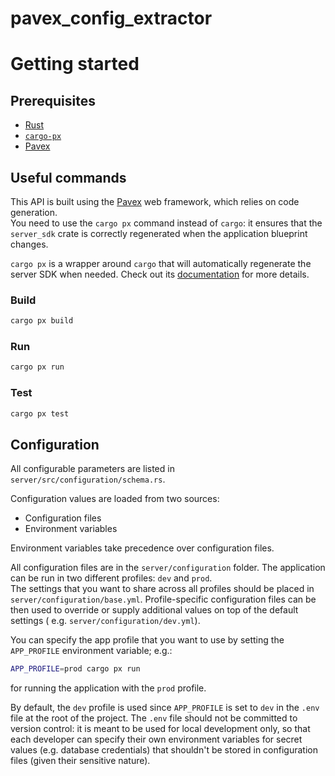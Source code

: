 # pavex_config_extractor

# Getting started

## Prerequisites

- [Rust](https://www.rust-lang.org/tools/install)
- [`cargo-px`](https://lukemathwalker.github.io/cargo-px/)
- [Pavex](https://pavex.dev)

## Useful commands

This API is built using the [Pavex](https://pavex.dev) web framework, which relies on code generation.  
You need to use the `cargo px` command instead of `cargo`: it ensures that the
`server_sdk` crate is correctly regenerated when the application blueprint changes.

`cargo px` is a wrapper around `cargo` that will automatically regenerate the
server SDK when needed. Check out its [documentation](https://github.com/LukeMathWalker/cargo-px)
for more details.

### Build

```bash
cargo px build
```

### Run

```bash
cargo px run
```

### Test

```bash
cargo px test
```

## Configuration

All configurable parameters are listed in `server/src/configuration/schema.rs`.

Configuration values are loaded from two sources:

- Configuration files
- Environment variables

Environment variables take precedence over configuration files.

All configuration files are in the `server/configuration` folder.
The application can be run in two different profiles: `dev` and `prod`.  
The settings that you want to share across all profiles should be placed
in `server/configuration/base.yml`.
Profile-specific configuration files can be then used
to override or supply additional values on top of the default settings (
e.g. `server/configuration/dev.yml`).

You can specify the app profile that you want to use by setting the `APP_PROFILE` environment variable; e.g.:

```bash
APP_PROFILE=prod cargo px run
```

for running the application with the `prod` profile.

By default, the `dev` profile is used since `APP_PROFILE` is set to `dev` in the `.env` file at the root of the project.
The `.env` file should not be committed to version control: it is meant to be used for local development only,
so that each developer can specify their own environment variables for secret values (e.g. database credentials)
that shouldn't be stored in configuration files (given their sensitive nature).
